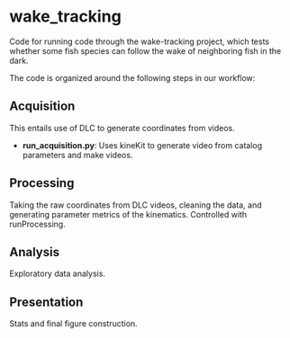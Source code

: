 # wake_tracking

Code for running code through the wake-tracking project, which tests whether some fish species can follow the wake of neighboring fish in the dark.

The code is organized around the following steps in our workflow:

## Acquisition
This entails use of DLC to generate coordinates from videos. 

- **run_acquisition.py**: Uses kineKit to generate video from catalog parameters and make videos.  

## Processing
Taking the raw coordinates from DLC videos, cleaning the data, and generating parameter metrics of the kinematics. Controlled with runProcessing.

## Analysis
Exploratory data analysis. 

## Presentation 
Stats and final figure construction.
